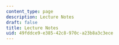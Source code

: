 ```yaml
---
content_type: page
description: Lecture Notes
draft: false
title: Lecture Notes
uid: 49fddce9-e385-42c8-970c-a23b8a3c3ece
---
```

